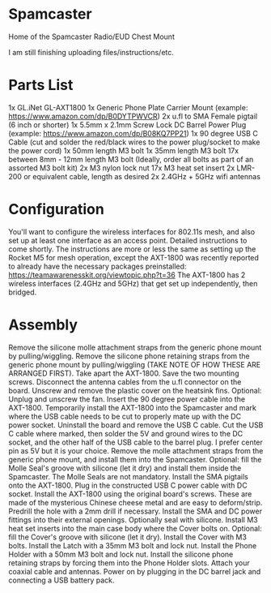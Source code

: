 # Spamcaster
Home of the Spamcaster Radio/EUD Chest Mount

I am still finishing uploading files/instructions/etc.

# Parts List
1x GL.iNet GL-AXT1800
1x Generic Phone Plate Carrier Mount (example: https://www.amazon.com/dp/B0DYTPWVCR)
2x u.fl to SMA Female pigtail (6 inch or shorter)
1x 5.5mm x 2.1mm Screw Lock DC Barrel Power Plug (example: https://www.amazon.com/dp/B08KQ7PP21)
1x 90 degree USB C Cable (cut and solder the red/black wires to the power plug/socket to make the power cord)
1x 50mm length M3 bolt
1x 35mm length M3 bolt
17x between 8mm - 12mm length M3 bolt
(Ideally, order all bolts as part of an assorted M3 bolt kit)
2x M3 nylon lock nut
17x M3 heat set insert
2x LMR-200 or equivalent cable, length as desired
2x 2.4GHz + 5GHz wifi antennas

# Configuration
You'll want to configure the wireless interfaces for 802.11s mesh, and also set up at least one interface as an access point. Detailed instructions to come shortly.
The instructions are more or less the same as setting up the Rocket M5 for mesh operation, except the AXT-1800 was recently reported to already have the necessary packages preinstalled:
https://teamawarenesskit.org/viewtopic.php?t=36
The AXT-1800 has 2 wireless interfaces (2.4GHz and 5GHz) that get set up independently, then bridged.

# Assembly
Remove the silicone molle attachment straps from the generic phone mount by pulling/wiggling.
Remove the silicone phone retaining straps from the generic phone mount by pulling/wiggling (TAKE NOTE OF HOW THESE ARE ARRANGED FIRST).
Take apart the AXT-1800. Save the two mounting screws. Disconnect the antenna cables from the u.fl connector on the board.
Unscrew and remove the plastic cover on the heatsink fins.
Optional: Unplug and unscrew the fan.
Insert the 90 degree power cable into the AXT-1800.
Temporarily install the AXT-1800 into the Spamcaster and mark where the USB cable needs to be cut to properly mate up with the DC power socket.
Uninstall the board and remove the USB C cable.
Cut the USB C cable where marked, then solder the 5V and ground wires to the DC socket, and the other half of the USB cable to the barrel plug. I prefer center pin as 5V but it is your choice.
Remove the molle attachment straps from the generic phone mount, and install them into the Spamcaster.
Optional: fill the Molle Seal's groove with silicone (let it dry) and install them inside the Spamcaster. The Molle Seals are not mandatory.
Install the SMA pigtails onto the AXT-1800.
Plug in the constructed USB C power cable with DC socket.
Install the AXT-1800 using the original board's screws. These are made of the mysterious Chinese cheese metal and are easy to deform/strip. Predrill the hole with a 2mm drill if necessary.
Install the SMA and DC power fittings into their external openings. Optionally seal with silicone.
Install M3 heat set inserts into the main case body where the Cover bolts on.
Optional: fill the Cover's groove with silicone (let it dry).
Install the Cover with M3 bolts.
Install the Latch with a 35mm M3 bolt and lock nut.
Install the Phone Holder with a 50mm M3 bolt and lock nut.
Install the silicone phone retaining straps by forcing them into the Phone Holder slots.
Attach your coaxial cable and antennas.
Power on by plugging in the DC barrel jack and connecting a USB battery pack.
